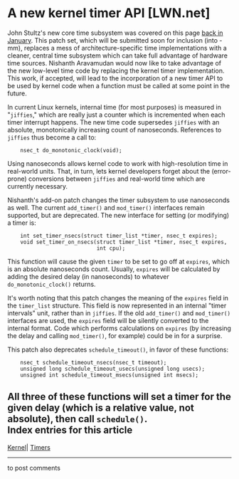# A new kernel timer API [LWN.net]

John Stultz's new core time subsystem was covered on this page [back in January](/Articles/120850/). This patch set, which will be submitted soon for inclusion (into -mm), replaces a mess of architecture-specific time implementations with a cleaner, central time subsystem which can take full advantage of hardware time sources. Nishanth Aravamudan would now like to take advantage of the new low-level time code by replacing the kernel timer implementation. This work, if accepted, will lead to the incorporation of a new timer API to be used by kernel code when a function must be called at some point in the future. 

In current Linux kernels, internal time (for most purposes) is measured in "`jiffies`," which are really just a counter which is incremented when each timer interrupt happens. The new time code supersedes `jiffies` with an absolute, monotonically increasing count of nanoseconds. References to `jiffies` thus become a call to: 
    
    
        nsec_t do_monotonic_clock(void);
    

Using nanoseconds allows kernel code to work with high-resolution time in real-world units. That, in turn, lets kernel developers forget about the (error-prone) conversions between `jiffies` and real-world time which are currently necessary. 

Nishanth's add-on patch changes the timer subsystem to use nanoseconds as well. The current `add_timer()` and `mod_timer()` interfaces remain supported, but are deprecated. The new interface for setting (or modifying) a timer is: 
    
    
        int set_timer_nsecs(struct timer_list *timer, nsec_t expires);
        void set_timer_on_nsecs(struct timer_list *timer, nsec_t expires, 
                                int cpu);
    

This function will cause the given `timer` to be set to go off at `expires`, which is an absolute nanoseconds count. Usually, `expires` will be calculated by adding the desired delay (in nanoseconds) to whatever `do_monotonic_clock()` returns. 

It's worth noting that this patch changes the meaning of the `expires` field in the `timer_list` structure. This field is now represented in an internal "timer intervals" unit, rather than in `jiffies`. If the old `add_timer()` and `mod_timer()` interfaces are used, the `expires` field will be silently converted to the internal format. Code which performs calculations on `expires` (by increasing the delay and calling `mod_timer()`, for example) could be in for a surprise. 

This patch also deprecates `schedule_timeout()`, in favor of these functions: 
    
    
        nsec_t schedule_timeout_nsecs(nsec_t timeout);
        unsigned long schedule_timeout_usecs(unsigned long usecs);
        unsigned int schedule_timeout_msecs(unsigned int msecs);
    

All three of these functions will set a timer for the given delay (which is a relative value, not absolute), then call `schedule()`.  
Index entries for this article  
---  
[Kernel](/Kernel/Index)| [Timers](/Kernel/Index#Timers)  
  


* * *

to post comments 
